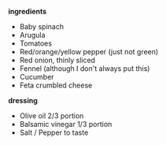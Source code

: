 
**ingredients**

- Baby spinach
- Arugula 
- Tomatoes 
- Red/orange/yellow pepper (just not green)
- Red onion, thinly sliced
- Fennel (although I don't always put this)
- Cucumber
- Feta crumbled cheese

**dressing**

- Olive oil 2/3 portion
- Balsamic vinegar 1/3 portion 
- Salt / Pepper to taste



